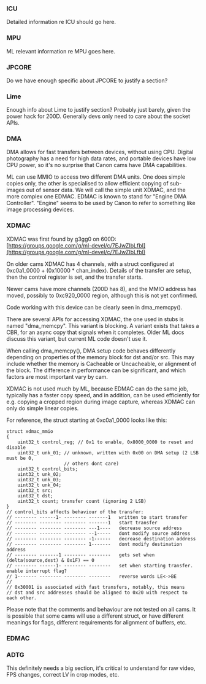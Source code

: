 
### ICU

Detailed information re ICU should go here.

### MPU

ML relevant information re MPU goes here.

### JPCORE

Do we have enough specific about JPCORE to justify a section?

### Lime

Enough info about Lime to justify section?  Probably just barely, given the power hack for 200D.  Generally devs only need to care about the socket APIs.

### DMA

DMA allows for fast transfers between devices, without using CPU.
Digital photography has a need for high data rates, and portable devices
have low CPU power, so it's no surprise that Canon cams have DMA capabilities.

ML can use MMIO to access two different DMA units.  One does simple copies only,
the other is specialised to allow efficient copying of sub-images out of sensor
data.  We will call the simple unit XDMAC, and the more complex one EDMAC.
EDMAC is known to stand for "Engine DMA Controller".  "Engine" seems to be used
by Canon to refer to something like image processing devices.

### XDMAC

XDMAC was first found by g3gg0 on 600D:\
[https://groups.google.com/g/ml-devel/c/7EJwZIbLfbI](https://groups.google.com/g/ml-devel/c/7EJwZIbLfbI)

On older cams XDMAC has 4 channels, with a struct configured at
0xc0a1\_0000 + (0x10000 * chan\_index).  Details of the transfer are setup,
then the control register is set, and the transfer starts.

Newer cams have more channels (200D has 8), and the MMIO address has moved,
possibly to 0xc920\_0000 region, although this is not yet confirmed.

Code working with this device can be clearly seen in dma\_memcpy().

There are several APIs for accessing XDMAC, the one used in stubs is named "dma\_memcpy".
This variant is blocking.  A variant exists that takes a CBR, for an async copy that signals when
it completes.  Older ML docs discuss this variant, but current ML code doesn't use it.

When calling dma\_memcpy(), DMA setup code behaves differently depending on properties
of the memory block for dst and/or src.  This may include whether the memory is
Cacheable or Uncacheable, or alignment of the block.  The difference in performance
can be significant, and which factors are most important vary by cam.

XDMAC is not used much by ML, because EDMAC can do the same job, typically has a
faster copy speed, and in addition, can be used efficiently for e.g. copying a cropped
region during image capture, whereas XDMAC can only do simple linear copies.

For reference, the struct starting at 0xc0a1\_0000 looks like this:

```
struct xdmac_mmio
{
    uint32_t control_reg; // 0x1 to enable, 0x8000_0000 to reset and disable
    uint32_t unk_01; // unknown, written with 0x00 on DMA setup (2 LSB must be 0,
                     // others dont care)
    uint32_t control_bits;
    uint32_t unk_02;
    uint32_t unk_03;
    uint32_t unk_04;
    uint32_t src;
    uint32_t dst;
    uint32_t count; transfer count (ignoring 2 LSB)
}
// control_bits affects behaviour of the transfer:
// -------- ------1- -------- -------1   written to start transfer
// -------- -------- -------- -------1   start transfer
// -------- -------- -------- ---1----   decrease source address
// -------- -------- -------- --1-----   dont modify source address
// -------- -------- -------- -1------   decrease destination address
// -------- -------- -------- 1-------   dont modify destination address
// -------- -------1 -------- --------   gets set when (delta(source,dest) & 0x1F) == 0
// -------- ------1- -------- --------   set when starting transfer. enable interrupt flag?
// 1------- -------- -------- --------   reverse words LE<->BE
//
// 0x30001 is associated with fast transfers, notably, this means
// dst and src addresses should be aligned to 0x20 with respect to each other.
```

Please note that the comments and behaviour are not tested on all cams.  It is possible
that some cams will use a different struct, or have different meanings for flags, different
requirements for alignment of buffers, etc.

### EDMAC

### ADTG

This definitely needs a big section, it's critical to understand for raw video, FPS changes, correct LV in crop modes, etc.

<div style="page-break-after: always; visibility: hidden"></div>

